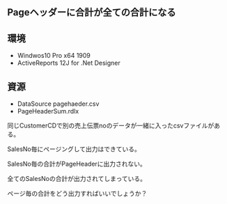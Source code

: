 Pageヘッダーに合計が全ての合計になる
----------------------------

## 環境

- Windwos10 Pro x64 1909
- ActiveReports 12J for .Net Designer

## 資源
- DataSource pagehaeder.csv
- PageHeaderSum.rdlx

同じCustomerCDで別の売上伝票noのデータが一緒に入ったcsvファイルがある。

SalesNo毎にページングして出力はできている。

SalesNo毎の合計がPageHeaderに出力されない。

全てのSalesNoの合計が出力されてしまっている。

ページ毎の合計をどう出力すればいいでしょうか？